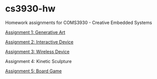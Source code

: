 # cs3930-hw
Homework assignments for COMS3930 - Creative Embedded Systems

[Assignment 1: Generative Art](https://github.com/lucieleblanc/cs3930-hw/blob/main/hw1)

[Assignment 2: Interactive Device](https://github.com/lucieleblanc/cs3930-hw/blob/main/hw2/)

[Assignment 3: Wireless Device](https://github.com/lucieleblanc/cs3930-hw/blob/main/hw3/)

Assignment 4: Kinetic Sculpture

[Assignment 5: Board Game](https://github.com/lucieleblanc/cs3930-hw/blob/main/hw5/)

